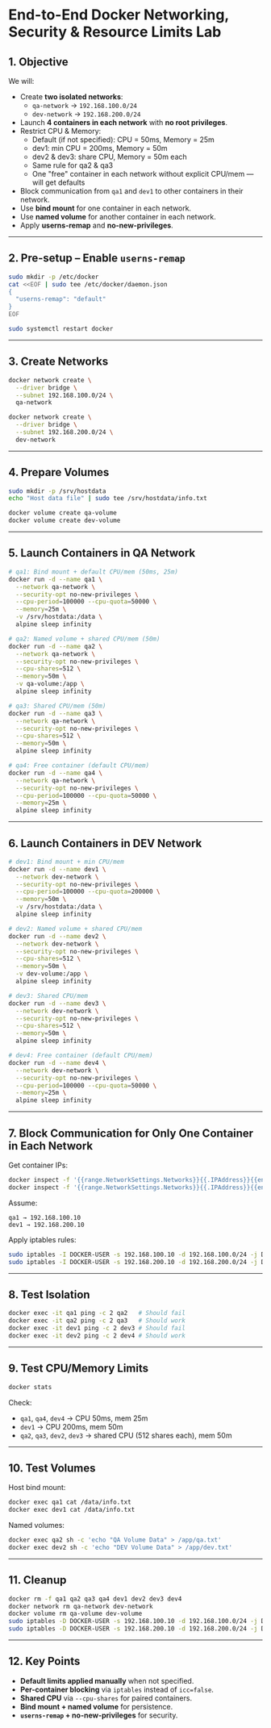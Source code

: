 # End-to-End Docker Networking, Security & Resource Limits Lab

## 1. Objective
We will:
- Create **two isolated networks**:  
  - `qa-network` → `192.168.100.0/24`  
  - `dev-network` → `192.168.200.0/24`  
- Launch **4 containers in each network** with **no root privileges**.
- Restrict CPU & Memory:
  - Default (if not specified): CPU = 50ms, Memory = 25m
  - dev1: min CPU = 200ms, Memory = 50m
  - dev2 & dev3: share CPU, Memory = 50m each
  - Same rule for qa2 & qa3
  - One "free" container in each network without explicit CPU/mem — will get defaults
- Block communication from `qa1` and `dev1` to other containers in their network.
- Use **bind mount** for one container in each network.
- Use **named volume** for another container in each network.
- Apply **userns-remap** and **no-new-privileges**.

---

## 2. Pre-setup – Enable `userns-remap`

```bash
sudo mkdir -p /etc/docker
cat <<EOF | sudo tee /etc/docker/daemon.json
{
  "userns-remap": "default"
}
EOF

sudo systemctl restart docker
````

---

## 3. Create Networks

```bash
docker network create \
  --driver bridge \
  --subnet 192.168.100.0/24 \
  qa-network

docker network create \
  --driver bridge \
  --subnet 192.168.200.0/24 \
  dev-network
```

---

## 4. Prepare Volumes

```bash
sudo mkdir -p /srv/hostdata
echo "Host data file" | sudo tee /srv/hostdata/info.txt

docker volume create qa-volume
docker volume create dev-volume
```

---

## 5. Launch Containers in QA Network

```bash
# qa1: Bind mount + default CPU/mem (50ms, 25m)
docker run -d --name qa1 \
  --network qa-network \
  --security-opt no-new-privileges \
  --cpu-period=100000 --cpu-quota=50000 \
  --memory=25m \
  -v /srv/hostdata:/data \
  alpine sleep infinity

# qa2: Named volume + shared CPU/mem (50m)
docker run -d --name qa2 \
  --network qa-network \
  --security-opt no-new-privileges \
  --cpu-shares=512 \
  --memory=50m \
  -v qa-volume:/app \
  alpine sleep infinity

# qa3: Shared CPU/mem (50m)
docker run -d --name qa3 \
  --network qa-network \
  --security-opt no-new-privileges \
  --cpu-shares=512 \
  --memory=50m \
  alpine sleep infinity

# qa4: Free container (default CPU/mem)
docker run -d --name qa4 \
  --network qa-network \
  --security-opt no-new-privileges \
  --cpu-period=100000 --cpu-quota=50000 \
  --memory=25m \
  alpine sleep infinity
```

---

## 6. Launch Containers in DEV Network

```bash
# dev1: Bind mount + min CPU/mem
docker run -d --name dev1 \
  --network dev-network \
  --security-opt no-new-privileges \
  --cpu-period=100000 --cpu-quota=200000 \
  --memory=50m \
  -v /srv/hostdata:/data \
  alpine sleep infinity

# dev2: Named volume + shared CPU/mem
docker run -d --name dev2 \
  --network dev-network \
  --security-opt no-new-privileges \
  --cpu-shares=512 \
  --memory=50m \
  -v dev-volume:/app \
  alpine sleep infinity

# dev3: Shared CPU/mem
docker run -d --name dev3 \
  --network dev-network \
  --security-opt no-new-privileges \
  --cpu-shares=512 \
  --memory=50m \
  alpine sleep infinity

# dev4: Free container (default CPU/mem)
docker run -d --name dev4 \
  --network dev-network \
  --security-opt no-new-privileges \
  --cpu-period=100000 --cpu-quota=50000 \
  --memory=25m \
  alpine sleep infinity
```

---

## 7. Block Communication for Only One Container in Each Network

Get container IPs:

```bash
docker inspect -f '{{range.NetworkSettings.Networks}}{{.IPAddress}}{{end}}' qa1
docker inspect -f '{{range.NetworkSettings.Networks}}{{.IPAddress}}{{end}}' dev1
```

Assume:

```
qa1 → 192.168.100.10
dev1 → 192.168.200.10
```

Apply iptables rules:

```bash
sudo iptables -I DOCKER-USER -s 192.168.100.10 -d 192.168.100.0/24 -j DROP
sudo iptables -I DOCKER-USER -s 192.168.200.10 -d 192.168.200.0/24 -j DROP
```

---

## 8. Test Isolation

```bash
docker exec -it qa1 ping -c 2 qa2   # Should fail
docker exec -it qa2 ping -c 2 qa3   # Should work
docker exec -it dev1 ping -c 2 dev3 # Should fail
docker exec -it dev2 ping -c 2 dev4 # Should work
```

---

## 9. Test CPU/Memory Limits

```bash
docker stats
```

Check:

* `qa1`, `qa4`, `dev4` → CPU 50ms, mem 25m
* `dev1` → CPU 200ms, mem 50m
* `qa2`, `qa3`, `dev2`, `dev3` → shared CPU (512 shares each), mem 50m

---

## 10. Test Volumes

Host bind mount:

```bash
docker exec qa1 cat /data/info.txt
docker exec dev1 cat /data/info.txt
```

Named volumes:

```bash
docker exec qa2 sh -c 'echo "QA Volume Data" > /app/qa.txt'
docker exec dev2 sh -c 'echo "DEV Volume Data" > /app/dev.txt'
```

---

## 11. Cleanup

```bash
docker rm -f qa1 qa2 qa3 qa4 dev1 dev2 dev3 dev4
docker network rm qa-network dev-network
docker volume rm qa-volume dev-volume
sudo iptables -D DOCKER-USER -s 192.168.100.10 -d 192.168.100.0/24 -j DROP
sudo iptables -D DOCKER-USER -s 192.168.200.10 -d 192.168.200.0/24 -j DROP
```

---

## 12. Key Points

* **Default limits applied manually** when not specified.
* **Per-container blocking** via `iptables` instead of `icc=false`.
* **Shared CPU** via `--cpu-shares` for paired containers.
* **Bind mount + named volume** for persistence.
* **`userns-remap` + no-new-privileges** for security.

